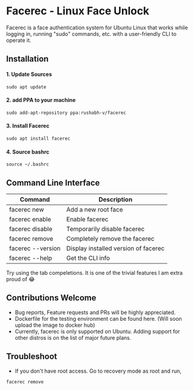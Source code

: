 
# Facerec - Linux Face Unlock
Facerec is a face authentication system for Ubuntu Linux that works while logging in, running "sudo" commands, etc. with a user-friendly CLI to operate it.


## Installation

#### 1. Update Sources
```
sudo apt update
```
#### 2. add PPA to your machine
```
sudo add-apt-repository ppa:rushabh-v/facerec
```

#### 3. Install Facerec
```
sudo apt install facerec
```

#### 4. Source bashrc
```
source ~/.bashrc
```


## Command Line Interface

| Command | Description |
|---------|-------------|
| facerec new | Add a new root face |
| facerec enable | Enable facerec |
| facerec disable | Temporarily disable facerec |
| facerec remove | Completely remove the facerec |
| facerec --version | Display installed version of facerec |
| facerec --help | Get the CLI info |

Try using the tab compeletions. It is one of the trivial features I am extra proud of :joy:


## Contributions Welcome
* Bug reports, Feature requests and PRs will be highly appreciated.
* Dockerfile for the testing environment can be found here. (Will soon upload the image to docker hub)
* Currently, facerec is only supported on Ubuntu. Adding support for other distros is on the list of major future plans.

## Troubleshoot

* If you don't have root access. Go to recovery mode as root and run,

```
facerec remove
```
